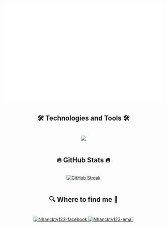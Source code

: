 <!-- Nhancktv123 -->
<a href="#" target="_blank">
  <img src="svg/Nhancktv123.svg" width="1200" alt="Nhancktv123-official" />
</a>

<h2 align="center">🛠 Technologies and Tools 🛠</h2>
<br>
<div align="center">
    <img src="https://skillicons.dev/icons?i=html,css,javascript,nodejs,java,spring,eclipse,mysql,vscode" /><br>
</div>
<br>
<h2 align="center">🔥 GitHub Stats 🔥</h2>
<br>
<div align=center>
  <a href="https://git.io/streak-stats"><img src="https://github-readme-streak-stats.herokuapp.com?user=Nhancktv123&theme=gruvbox&border_radius=8" alt="GitHub Streak" />
  </a>
</div>
<br>
<h2 align="center">🔍 Where to find me 🔎</h2>
<br>
<div align="center">
  </a>
  <a href="https://facebook.com/letrongnhancktv" target="blank">
    <img src="https://img.icons8.com/fluency/90/facebook.png" alt="Nhancktv123-facebook" />
  </a>
  <a href="mailto:letrongnhanck147@gmail.com" target="top">
    <img src="https://img.icons8.com/color/90/gmail-new.png" alt="Nhancktv123-email" />
  </a>
</div>
<br>
